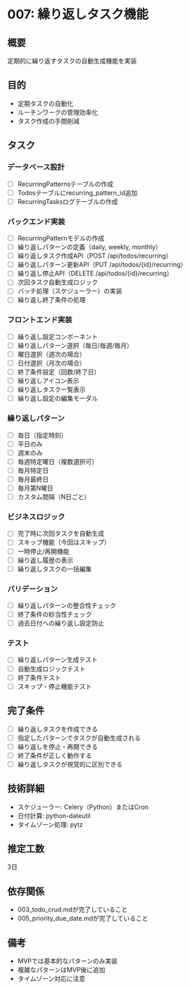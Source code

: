 # 007: 繰り返しタスク機能

## 概要
定期的に繰り返すタスクの自動生成機能を実装

## 目的
- 定期タスクの自動化
- ルーチンワークの管理効率化
- タスク作成の手間削減

## タスク

### データベース設計
- [ ] RecurringPatternsテーブルの作成
- [ ] Todosテーブルにrecurring_pattern_id追加
- [ ] RecurringTasksログテーブルの作成

### バックエンド実装
- [ ] RecurringPatternモデルの作成
- [ ] 繰り返しパターンの定義（daily, weekly, monthly）
- [ ] 繰り返しタスク作成API（POST /api/todos/recurring）
- [ ] 繰り返しパターン更新API（PUT /api/todos/{id}/recurring）
- [ ] 繰り返し停止API（DELETE /api/todos/{id}/recurring）
- [ ] 次回タスク自動生成ロジック
- [ ] バッチ処理（スケジューラー）の実装
- [ ] 繰り返し終了条件の処理

### フロントエンド実装
- [ ] 繰り返し設定コンポーネント
- [ ] 繰り返しパターン選択（毎日/毎週/毎月）
- [ ] 曜日選択（週次の場合）
- [ ] 日付選択（月次の場合）
- [ ] 終了条件設定（回数/終了日）
- [ ] 繰り返しアイコン表示
- [ ] 繰り返しタスク一覧表示
- [ ] 繰り返し設定の編集モーダル

### 繰り返しパターン
- [ ] 毎日（指定時刻）
- [ ] 平日のみ
- [ ] 週末のみ
- [ ] 毎週特定曜日（複数選択可）
- [ ] 毎月特定日
- [ ] 毎月最終日
- [ ] 毎月第N曜日
- [ ] カスタム間隔（N日ごと）

### ビジネスロジック
- [ ] 完了時に次回タスクを自動生成
- [ ] スキップ機能（今回はスキップ）
- [ ] 一時停止/再開機能
- [ ] 繰り返し履歴の表示
- [ ] 繰り返しタスクの一括編集

### バリデーション
- [ ] 繰り返しパターンの整合性チェック
- [ ] 終了条件の妙当性チェック
- [ ] 過去日付への繰り返し設定防止

### テスト
- [ ] 繰り返しパターン生成テスト
- [ ] 自動生成ロジックテスト
- [ ] 終了条件テスト
- [ ] スキップ・停止機能テスト

## 完了条件
- [ ] 繰り返しタスクを作成できる
- [ ] 指定したパターンでタスクが自動生成される
- [ ] 繰り返しを停止・再開できる
- [ ] 終了条件が正しく動作する
- [ ] 繰り返しタスクが視覚的に区別できる

## 技術詳細
- スケジューラー: Celery（Python）またはCron
- 日付計算: python-dateutil
- タイムゾーン処理: pytz

## 推定工数
3日

## 依存関係
- 003_todo_crud.mdが完了していること
- 005_priority_due_date.mdが完了していること

## 備考
- MVPでは基本的なパターンのみ実装
- 複雑なパターンはMVP後に追加
- タイムゾーン対応に注意